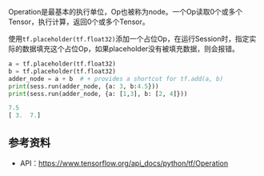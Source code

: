 Operation是最基本的执行单位，Op也被称为node。一个Op读取0个或多个Tensor，执行计算，返回0个或多个Tensor。

使用`tf.placeholder(tf.float32)`添加一个占位Op，在运行Session时，指定实际的数据填充这个占位Op，如果placeholder没有被填充数据，则会报错。

```python
a = tf.placeholder(tf.float32)
b = tf.placeholder(tf.float32)
adder_node = a + b  # + provides a shortcut for tf.add(a, b)
print(sess.run(adder_node, {a: 3, b:4.5}))
print(sess.run(adder_node, {a: [1,3], b: [2, 4]}))

7.5
[ 3.  7.]
```

## 参考资料
* API：https://www.tensorflow.org/api_docs/python/tf/Operation





